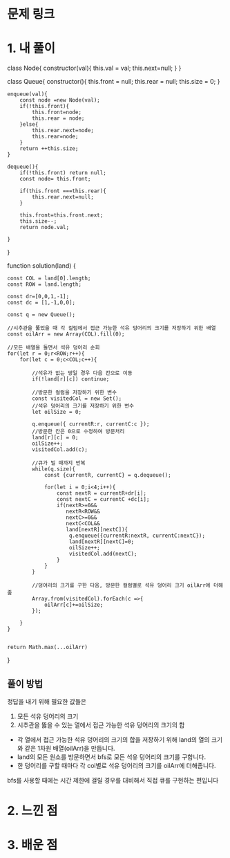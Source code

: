 # 문제 링크

# 1. 내 풀이

class Node{
constructor(val){
this.val = val;
this.next=null;
}
}

class Queue{
constructor(){
this.front = null;
this.rear = null;
this.size = 0;
}

    enqueue(val){
        const node =new Node(val);
        if(!this.front){
            this.front=node;
            this.rear = node;
        }else{
            this.rear.next=node;
            this.rear=node;
        }
        return ++this.size;
    }

    dequeue(){
        if(!this.front) return null;
        const node= this.front;

        if(this.front ===this.rear){
            this.rear.next=null;
        }

        this.front=this.front.next;
        this.size--;
        return node.val;

    }

}

function solution(land) {

    const COL = land[0].length;
    const ROW = land.length;

    const dr=[0,0,1,-1];
    const dc = [1,-1,0,0];

    const q = new Queue();

    //시추관을 뚫었을 때 각 컬럼에서 접근 가능한 석유 덩어리의 크기를 저장하기 위한 배열
    const oilArr = new Array(COL).fill(0);

    //모든 배열을 돌면서 석유 덩어리 순회
    for(let r = 0;r<ROW;r++){
        for(let c = 0;c<COL;c++){

            //석유가 없는 땅일 경우 다음 칸으로 이동
            if(!land[r][c]) continue;

            //방문한 컬럼을 저장하기 위한 변수
            const visitedCol = new Set();
            //석유 덩어리의 크기를 저장하기 위한 변수
            let oilSize = 0;

            q.enqueue({ currentR:r, currentC:c });
            //방문한 칸은 0으로 수정하여 방문처리
            land[r][c] = 0;
            oilSize++;
            visitedCol.add(c);

            //큐가 빌 때까지 반복
            while(q.size){
                const {currentR, currentC} = q.dequeue();

                for(let i = 0;i<4;i++){
                    const nextR = currentR+dr[i];
                    const nextC = currentC +dc[i];
                    if(nextR>=0&&
                       nextR<ROW&&
                       nextC>=0&&
                       nextC<COL&&
                       land[nextR][nextC]){
                        q.enqueue({currentR:nextR, currentC:nextC});
                        land[nextR][nextC]=0;
                        oilSize++;
                        visitedCol.add(nextC);
                    }
                }
            }

            //덩어리의 크기를 구한 다음, 방문한 컬럼별로 석유 덩어리 크기 oilArr에 더해줌
            Array.from(visitedCol).forEach(c =>{
                oilArr[c]+=oilSize;
            });

        }
    }


    return Math.max(...oilArr)

}

## 풀이 방법

정답을 내기 위해 필요한 값들은

1. 모든 석유 덩어리의 크기
2. 시추관을 뚫을 수 있는 열에서 접근 가능한 석유 덩어리의 크기의 합

- 각 열에서 접근 가능한 석유 덩어리의 크기의 합을 저장하기 위해 land의 열의 크기와 같은 1차원 배열(oilArr)을 만듭니다.
- land의 모든 원소를 방문하면서 bfs로 모든 석유 덩어리의 크기를 구합니다.
- 한 덩어리를 구할 때마다 각 col별로 석유 덩어리의 크기를 oilArr에 더해줍니다.

bfs를 사용할 때에는 시간 제한에 걸릴 경우를 대비해서 직접 큐를 구현하는 편입니다

# 2. 느낀 점

# 3. 배운 점
